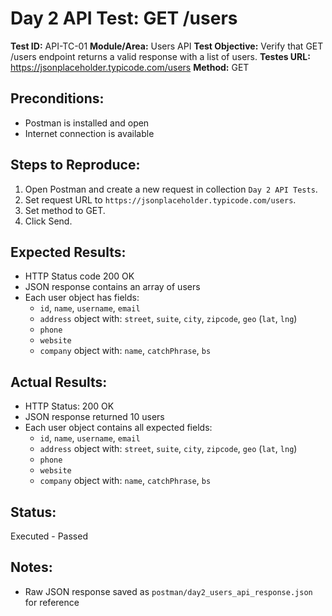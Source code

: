 # Day 2 API Test: GET /users

**Test ID:** API-TC-01
**Module/Area:** Users API
**Test Objective:** Verify that GET /users endpoint returns a valid response with a list of users.
**Testes URL:** https://jsonplaceholder.typicode.com/users
**Method:** GET

## Preconditions:
- Postman is installed and open
- Internet connection is available

## Steps to Reproduce:
1. Open Postman and create a new request in collection `Day 2 API Tests`.
2. Set request URL to `https://jsonplaceholder.typicode.com/users`.
3. Set method to GET.
4. Click Send.

## Expected Results:
- HTTP Status code 200 OK
- JSON response contains an array of users
- Each user object has fields: 
	- `id`, `name`, `username`, `email`
	- `address` object with: `street`, `suite`, `city`, `zipcode`, `geo` (`lat`, `lng`)
	- `phone`
	- `website`
	- `company` object with: `name`, `catchPhrase`, `bs`

## Actual Results:
- HTTP Status: 200 OK
- JSON response returned 10 users
- Each user object contains all expected fields: 
	- `id`, `name`, `username`, `email`
	- `address` object with: `street`, `suite`, `city`, `zipcode`, `geo` (`lat`, `lng`)
	- `phone`
	- `website`
	- `company` object with: `name`, `catchPhrase`, `bs`

## Status:
Executed - Passed

## Notes:
- Raw JSON response saved as `postman/day2_users_api_response.json` for reference
